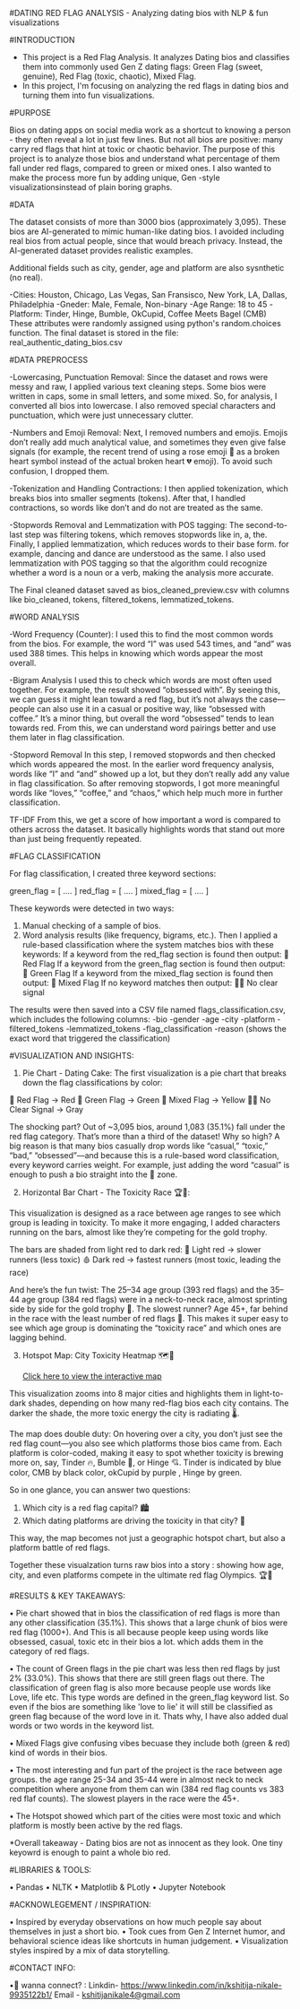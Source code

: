 #DATING RED FLAG ANALYSIS - Analyzing  dating bios with NLP & fun visualizations

#INTRODUCTION

- This project is a Red Flag Analysis. It analyzes Dating bios and classifies them into commonly used Gen Z dating flags: Green Flag (sweet, genuine), Red Flag (toxic, chaotic), Mixed Flag.
- In this project, I'm focusing on analyzing the red flags in dating bios and turning them into fun visualizations.

#PURPOSE

Bios on dating apps on social media work as a shortcut to knowing a person - they often reveal a lot in just few lines. But not all bios are positive: many carry red flags that hint at toxic or chaotic behavior.
The purpose of this project is to analyze those bios and understand what percentage of them fall under red flags, compared to green or mixed ones. I also wanted to make the process more fun by adding unique, Gen -style
visualizationsinstead of plain boring graphs. 

#DATA

The dataset consists of more than 3000 bios (approximately 3,095). These bios are AI-generated to mimic human-like dating bios. I avoided including real bios from actual people, since that would breach privacy. 
Instead, the AI-generated dataset provides realistic examples.

Additional fields such as city, gender, age and platform are also sysnthetic (no real).

-Cities: Houston, Chicago, Las Vegas, San Fransisco, New York, LA, Dallas, Philadelphia
-Gneder: Male, Female, Non-binary
-Age Range: 18 to 45 
-Platform: Tinder, Hinge, Bumble, OkCupid, Coffee Meets Bagel (CMB)
These attributes were randomly assigned using python's random.choices function. 
The final dataset is stored in the file: real_authentic_dating_bios.csv

#DATA PREPROCESS
   
-Lowercasing, Punctuation Removal: Since the dataset and rows were messy and raw, I applied various text cleaning steps. Some bios were written in caps, some in small letters, and some mixed. So, for analysis, I converted all bios into lowercase.
I also removed special characters and punctuation, which were just unnecessary clutter.

-Numbers and Emoji Removal: Next, I removed numbers and emojis. Emojis don’t really add much analytical value, and sometimes they even give false signals (for example, the recent trend of using a rose emoji 🥀 as a broken heart symbol 
instead of the actual broken heart 💔 emoji). To avoid such confusion, I dropped them.

-Tokenization and Handling Contractions: I then applied tokenization, which breaks bios into smaller segments (tokens). After that, I handled contractions, so words like don’t and do not are treated as the same.

-Stopwords Removal and Lemmatization with POS tagging: The second-to-last step was filtering tokens, which removes stopwords like in, a, the. Finally, I applied lemmatization, which reduces words to their base form. 
for example, dancing and dance are understood as the same. I also used lemmatization with POS tagging so that the algorithm could recognize whether a word is a noun or a verb, making the analysis more accurate.

The Final cleaned dataset saved as bios_cleaned_preview.csv with columns like bio_cleaned, tokens, filtered_tokens, lemmatized_tokens.

#WORD ANALYSIS

-Word Frequency (Counter):
I used this to find the most common words from the bios. For example, the word “I” was used 543 times, and “and” was used 388 times. This helps in knowing which words appear the most overall.

-Bigram Analysis
I used this to check which words are most often used together. For example, the result showed “obsessed with”. By seeing this, we can guess it might lean toward a red flag, 
but it’s not always the case—people can also use it in a casual or positive way, like “obsessed with coffee.” It’s a minor thing, but overall the word “obsessed” tends to lean towards red.
From this, we can understand word pairings better and use them later in flag classification.

-Stopword Removal
In this step, I removed stopwords and then checked which words appeared the most. In the earlier word frequency analysis, words like “I” and “and” showed up a lot, 
but they don’t really add any value in flag classification. So after removing stopwords, I got more meaningful words like “loves,” “coffee,” and “chaos,” which help much more in further classification.

TF-IDF
From this, we get a score of how important a word is compared to others across the dataset. It basically highlights words that stand out more than just being frequently repeated.
 
#FLAG CLASSIFICATION

For flag classification, I created three keyword sections:

green_flag = [ .... ]
red_flag = [ .... ]
mixed_flag = [ .... ]

These keywords were detected in two ways:

1. Manual checking of a sample of bios.
2. Word analysis results (like frequency, bigrams, etc.).
Then I applied a rule-based classification where the system matches bios with these keywords:
If a keyword from the red_flag section is found then output: 🚩 Red Flag
If a keyword from the green_flag section is found then output: 🌿 Green Flag
If a keyword from the mixed_flag section is found then output: 🙂 Mixed Flag
If no keyword matches then output: 🤷‍♀️ No clear signal

The results were then saved into a CSV file named flags_classification.csv, which includes the following columns:
-bio
-gender
-age
-city
-platform
-filtered_tokens
-lemmatized_tokens
-flag_classification
-reason (shows the exact word that triggered the classification)


#VISUALIZATION AND INSIGHTS:

1) Pie Chart - Dating Cake:
   The first visualization is a pie chart that breaks down the flag classifications by color:

🚩 Red Flag → Red
🌿 Green Flag → Green
🙂 Mixed Flag → Yellow
🤷‍♀️ No Clear Signal → Gray

The shocking part? Out of ~3,095 bios, around 1,083 (35.1%) fall under the red flag category. That’s more than a third of the dataset!
Why so high? A big reason is that many bios casually drop words like “casual,” “toxic,” “bad,” “obsessed”—and because this is a rule-based word classification, every keyword carries weight. 
For example, just adding the word “casual” is enough to push a bio straight into the 🚩 zone.


2) Horizontal Bar Chart - The Toxicity Race 🏆🚩:

This visualization is designed as a race between age ranges to see which group is leading in toxicity. To make it more engaging, I added characters running on the bars,
 almost like they’re competing for the gold trophy.

The bars are shaded from light red to dark red:
🔴 Light red → slower runners (less toxic)
🩸 Dark red → fastest runners (most toxic, leading the race)

And here’s the fun twist:
The 25–34 age group (393 red flags) and the 35–44 age group (384 red flags) were in a neck-to-neck race, almost sprinting side by side for the gold trophy 🥇.
The slowest runner? Age 45+, far behind in the race with the least number of red flags 🐢.
This makes it super easy to see which age group is dominating the “toxicity race” and which ones are lagging behind.


3) Hotspot Map: City Toxicity Heatmap 🗺️🚨

   [Click here to view the interactive map](https://rawcdn.githack.com/KshitijaNikale/Dating-Bios-Red-Flag-Analysis/refs/heads/main/toxic_city_map.html)

This visualization zooms into 8 major cities and highlights them in light-to-dark shades, depending on how many red-flag bios each city contains. 
The darker the shade, the more toxic energy the city is radiating 🌡️.

The map does double duty:
On hovering over a city, you don’t just see the red flag count—you also see which platforms those bios came from.
Each platform is color-coded, making it easy to spot whether toxicity is brewing more on, say, Tinder 🔥, Bumble 🐝, or Hinge 💘.
Tinder is indicated by blue color, CMB by black color, okCupid by purple , Hinge by green.

So in one glance, you can answer two questions:
1. Which city is a red flag capital? 🏙️
2. Which dating platforms are driving the toxicity in that city? 📱

This way, the map becomes not just a geographic hotspot chart, but also a platform battle of red flags.

Together these visualzation turns raw bios into a story : showing how age, city, and even platforms compete in the ultimate red flag Olympics. 🏆🚩

#RESULTS & KEY TAKEAWAYS: 

• Pie chart showed that in bios the classification of red flags is more than any other classification (35.1%). This shows that a large chunk of bios were red flag (1000+). 
  And This is all because people keep using words like obsessed, casual, toxic etc in their bios a lot. which adds them in the category of red flags.

• The count of Green flags in the pie chart was less then red flags by just 2% (33.0%). This shows that there are still green flags out there. 
  The classification of green flag is also more because people use words like Love, life etc.
  This type words are defined in the green_flag keyword list. So even if the bios are something like 'love to lie' it will still be classified as green flag because of the word love in it. 
  Thats why, I have also added dual words or two words in the keyword list. 

• Mixed Flags give confusing vibes becuase they include both (green & red) kind of words in their bios. 

• The most interesting and fun part of the project is the race between age groups. the age range 25-34 and 35-44 were in almost neck to neck competition where anyone from them can win 
  (384 red flag counts vs 383 red flaf counts). The slowest players in the race were the 45+. 

• The Hotspot showed which part of the cities were most toxic and which platform is mostly been active by the red flags.

*Overall takeaway - Dating bios are not as innocent as they look. One tiny keyowrd is enough to paint a whole bio red. 

#LIBRARIES & TOOLS: 

• Pandas
• NLTK
• Matplotlib & PLotly
• Jupyter Notebook

#ACKNOWLEGEMENT / INSPIRATION:

• Inspired by everyday observations on how much people say about themselves in just a short bio.
• Took cues from Gen Z Internet humor, and behavioral science ideas like shortcuts in human judgement.
• Visualization styles inspired by a mix of data storytelling.


#CONTACT INFO:

•💌 wanna connect? : Linkdin- https://www.linkedin.com/in/kshitija-nikale-9935122b1/
                     Email - kshitijanikale4@gmail.com


